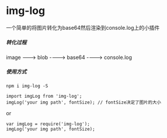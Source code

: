 # img-log
一个简单的将图片转化为base64然后渲染到console.log上的小插件
##### 转化过程
image ---> blob ----> base64 ----> console.log

##### 使用方式
````
npm i img-log -S
````
````
import imgLog from 'img-log';
imgLog('your img path', fontSize); // fontSize决定了图片的大小
````
or
````
var imgLog = require('img-log');
imgLog('your img path', fontSize);
````
